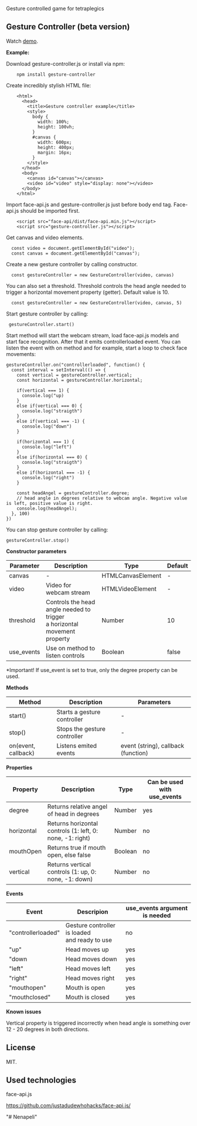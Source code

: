 Gesture controlled game for tetraplegics

## Gesture Controller (beta version)

Watch [demo](nenapeli-b7576.web.app).

<b>Example:</b>

Download gesture-controller.js or install via npm:

        npm install gesture-controller
        
Create incredibly stylish HTML file:
        
        <html>
          <head>
            <title>Gesture controller example</title>
            <style>
              body {
                width: 100%;
                height: 100vh;
              }
              #canvas {
                width: 600px;
                height: 400px;
                margin: 16px;
              }
            </style>
          </head>
          <body>
            <canvas id="canvas"></canvas>
            <video id="video" style="display: none"></video>
          </body>
        </html>

Import face-api.js and gesture-controller.js just before body end tag. Face-api.js should be imported first.

        <script src="face-api/dist/face-api.min.js"></script>
        <script src="gesture-controller.js"></script>

Get canvas and video elements.

      const video = document.getElementById("video");
      const canvas = document.getElementById("canvas");
   

Create a new gesture controller by calling constructor.
  
      const gestureController = new GestureController(video, canvas)
     
      
You can also set a threshold. Threshold controls the head angle needed to trigger a horizontal movement property (getter). Default value is 10.

      const gestureController = new GestureController(video, canvas, 5)
    
    
Start gesture controller by calling:

     gestureController.start()
 
 
Start method will start the webcam stream, load face-api.js models and start face recognition. After that it emits controllerloaded event. You can listen the event with on method and for example, start a loop to check face movements:

    gestureController.on("controllerloaded", function() {
      const interval = setInterval(() => {
        const vertical = gestureController.vertical;
        const horizontal = gestureController.horizontal;
        
        if(vertical === 1) {
          console.log("up)
        }
        else if(vertical === 0) {
          console.log("straigth")
        }
        else if(vertical === -1) {
          console.log("down")
        }
        
        if(horizontal === 1) {
          console.log("left")
        }
        else if(horizontal === 0) {
          console.log("straigth")
        }
        else if(horizontal === -1) {
          console.log("right")
        }
        
        const headAngel = gestureController.degree;
        // head angle in degrees relative to webcam angle. Negative value is left, positive value is right.
        console.log(headAngel); 
      }, 100)
    })
    
You can stop gesture controller by calling:

    
    gestureController.stop()

<b>Constructor parameters</b>

|Parameter|Description|Type|Default|
|---------|-----------|----|-------|
|canvas| - | HTMLCanvasElement| - |
|video|Video for webcam stream|HTMLVideoElement| - |
|threshold|Controls the head angle needed to trigger <br> a horizontal movement property|Number|10|
|use_events|Use on method to listen controls|Boolean|false|

*Important! If use_event is set to true, only the degree property can be used.

<b>Methods</b>

|Method|Description|Parameters|
|------|-----------|----------|
|start()|Starts a gesture controller| - |
|stop()|Stops the gesture controller| - |
|on(event, callback)| Listens emited events|event (string), callback (function)|

<b>Properties</b>

|Property|Description|Type|Can be used with use_events|
|--------|-----------|----|---------------------------|
|degree|Returns relative angel of head in degrees|Number|yes|
|horizontal|Returns horizontal controls (1: left, 0: none, -1: right)|Number|no|
|mouthOpen|Returns true if mouth open, else false|Boolean|no|
|vertical|Returns vertical controls (1: up, 0: none, -1: down)|Number|no|

<b>Events</b>

|Event|Descripion|use_events argument is needed|
|-----|----------|--------------------------|
|"controllerloaded"|Gesture controller is loaded <br> and ready to use|no|
|"up"|Head moves up|yes|
|"down|Head moves down|yes|
|"left"|Head moves left|yes|
|"right"|Head moves right|yes|
|"mouthopen"|Mouth is open|yes|
|"mouthclosed"|Mouth is closed|yes|

<b>Known issues</b>

Vertical property is triggered incorrectly when head angle is something over 12 - 20 degrees in both directions.

## License

MIT.

## Used technologies

 face-api.js

https://github.com/justadudewhohacks/face-api.js/

"# Nenapeli" 
